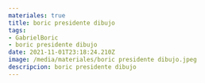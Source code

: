 ```yaml
---
materiales: true
title: boric presidente dibujo
tags:
- GabrielBoric
- boric presidente dibujo
date: 2021-11-01T23:18:24.210Z
image: /media/materiales/boric presidente dibujo.jpeg
descripcion: boric presidente dibujo
---
```

